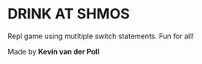 # DRINK AT SHMOS

Repl game using mutltiple switch statements. Fun for all!



Made by **Kevin van der Poll**
